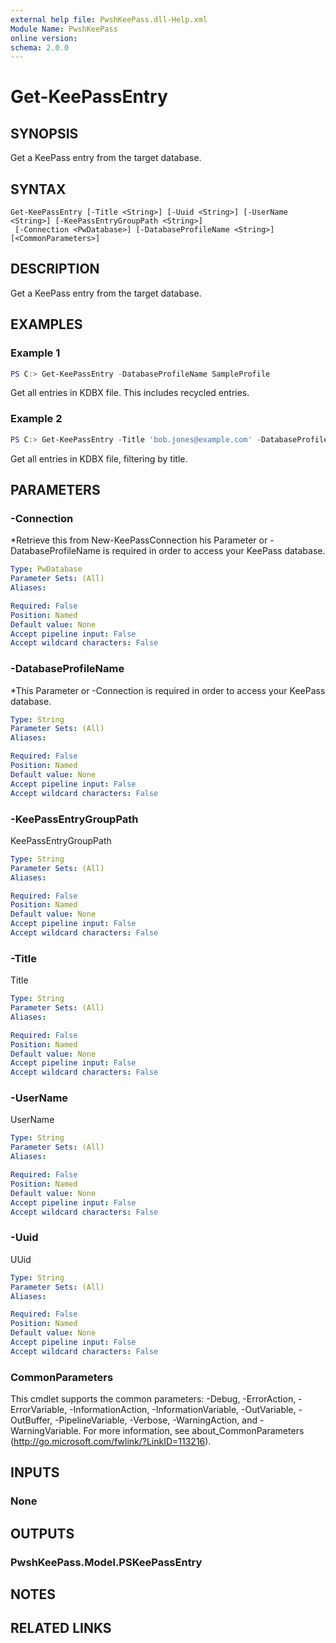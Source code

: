 ```yaml
---
external help file: PwshKeePass.dll-Help.xml
Module Name: PwshKeePass
online version:
schema: 2.0.0
---
```


# Get-KeePassEntry

## SYNOPSIS
Get a KeePass entry from the target database.

## SYNTAX

```
Get-KeePassEntry [-Title <String>] [-Uuid <String>] [-UserName <String>] [-KeePassEntryGroupPath <String>]
 [-Connection <PwDatabase>] [-DatabaseProfileName <String>] [<CommonParameters>]
```

## DESCRIPTION
Get a KeePass entry from the target database.

## EXAMPLES

### Example 1
```powershell
PS C:> Get-KeePassEntry -DatabaseProfileName SampleProfile
```

Get all entries in KDBX file. This includes recycled entries.

### Example 2
```powershell
PS C:> Get-KeePassEntry -Title 'bob.jones@example.com' -DatabaseProfileName 'TEST'
```

Get all entries in KDBX file, filtering by title.

## PARAMETERS

### -Connection
*Retrieve this from New-KeePassConnection
	his Parameter or -DatabaseProfileName is required in order to access your KeePass database.

```yaml
Type: PwDatabase
Parameter Sets: (All)
Aliases:

Required: False
Position: Named
Default value: None
Accept pipeline input: False
Accept wildcard characters: False
```

### -DatabaseProfileName
*This Parameter or -Connection is required in order to access your KeePass database.

```yaml
Type: String
Parameter Sets: (All)
Aliases:

Required: False
Position: Named
Default value: None
Accept pipeline input: False
Accept wildcard characters: False
```

### -KeePassEntryGroupPath
KeePassEntryGroupPath

```yaml
Type: String
Parameter Sets: (All)
Aliases:

Required: False
Position: Named
Default value: None
Accept pipeline input: False
Accept wildcard characters: False
```

### -Title
Title

```yaml
Type: String
Parameter Sets: (All)
Aliases:

Required: False
Position: Named
Default value: None
Accept pipeline input: False
Accept wildcard characters: False
```

### -UserName
UserName

```yaml
Type: String
Parameter Sets: (All)
Aliases:

Required: False
Position: Named
Default value: None
Accept pipeline input: False
Accept wildcard characters: False
```

### -Uuid
UUid

```yaml
Type: String
Parameter Sets: (All)
Aliases:

Required: False
Position: Named
Default value: None
Accept pipeline input: False
Accept wildcard characters: False
```

### CommonParameters
This cmdlet supports the common parameters: -Debug, -ErrorAction, -ErrorVariable, -InformationAction, -InformationVariable, -OutVariable, -OutBuffer, -PipelineVariable, -Verbose, -WarningAction, and -WarningVariable. For more information, see about_CommonParameters (http://go.microsoft.com/fwlink/?LinkID=113216).

## INPUTS

### None

## OUTPUTS

### PwshKeePass.Model.PSKeePassEntry

## NOTES

## RELATED LINKS
